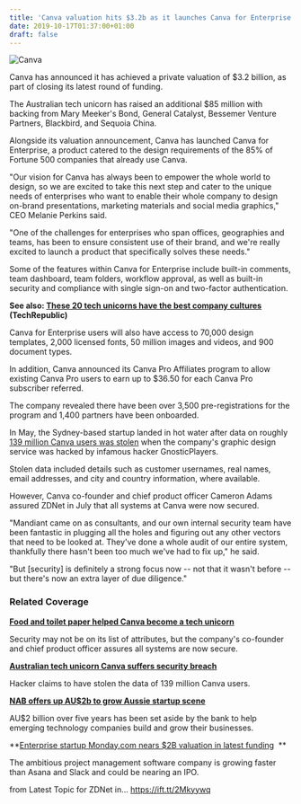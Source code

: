 ```yaml
---
title: 'Canva valuation hits $3.2b as it launches Canva for Enterprise'
date: 2019-10-17T01:37:00+01:00
draft: false
---
```


![Canva](https://zdnet4.cbsistatic.com/hub/i/2019/05/24/43b1c477-5aab-4e23-beeb-659b7b1c6908/d2862cbbe52564fe59f043b4da575002/canva.png)

Canva has announced it has achieved a private valuation of $3.2 billion, as part of closing its latest round of funding.

The Australian tech unicorn has raised an additional $85 million with backing from Mary Meeker's Bond, General Catalyst, Bessemer Venture Partners, Blackbird, and Sequoia China.

Alongside its valuation announcement, Canva has launched Canva for Enterprise, a product catered to the design requirements of the 85% of Fortune 500 companies that already use Canva.

"Our vision for Canva has always been to empower the whole world to design, so we are excited to take this next step and cater to the unique needs of enterprises who want to enable their whole company to design on-brand presentations, marketing materials and social media graphics," CEO Melanie Perkins said.

"One of the challenges for enterprises who span offices, geographies and teams, has been to ensure consistent use of their brand, and we're really excited to launch a product that specifically solves these needs."

Some of the features within Canva for Enterprise include built-in comments, team dashboard, team folders, workflow approval, as well as built-in security and compliance with single sign-on and two-factor authentication.

**See also: [These 20 tech unicorns have the best company cultures](https://www.techrepublic.com/article/these-20-tech-unicorns-have-the-best-company-cultures/) (TechRepublic)**

Canva for Enterprise users will also have access to 70,000 design templates, 2,000 licensed fonts, 50 million images and videos, and 900 document types.

In addition, Canva announced its Canva Pro Affiliates program to allow existing Canva Pro users to earn up to $36.50 for each Canva Pro subscriber referred.

The company revealed there have been over 3,500 pre-registrations for the program and 1,400 partners have been onboarded.

In May, the Sydney-based startup landed in hot water after data on roughly [139 million Canva users was stolen](https://www.zdnet.com/article/australian-tech-unicorn-canva-suffers-security-breach/) when the company's graphic design service was hacked by infamous hacker GnosticPlayers. 

Stolen data included details such as customer usernames, real names, email addresses, and city and country information, where available.

However, Canva co-founder and chief product officer Cameron Adams assured ZDNet in July that all systems at Canva were now secured. 

"Mandiant came on as consultants, and our own internal security team have been fantastic in plugging all the holes and figuring out any other vectors that need to be looked at. They've done a whole audit of our entire system, thankfully there hasn't been too much we've had to fix up," he said.  

"But \[security\] is definitely a strong focus now -- not that it wasn't before -- but there's now an extra layer of due diligence." 

### Related Coverage

**[Food and toilet paper helped Canva become a tech unicorn](https://www.zdnet.com/article/food-and-toilet-paper-helped-canva-become-a-tech-unicorn/)**

Security may not be on its list of attributes, but the company's co-founder and chief product officer assures all systems are now secure.

**[Australian tech unicorn Canva suffers security breach](https://www.zdnet.com/article/australian-tech-unicorn-canva-suffers-security-breach/)**

Hacker claims to have stolen the data of 139 million Canva users.

**[NAB offers up AU$2b to grow Aussie startup scene](https://www.zdnet.com/article/nab-offers-up-au2b-to-grow-aussie-startup-scene/)**

AU$2 billion over five years has been set aside by the bank to help emerging technology companies build and grow their businesses.

**[Enterprise startup Monday.com nears $2B valuation in latest funding](https://www.zdnet.com/article/enterprise-startup-monday-com-nears-2b-valuation-in-latest-funding/)  **

The ambitious project management software company is growing faster than Asana and Slack and could be nearing an IPO.

  
  
from Latest Topic for ZDNet in... https://ift.tt/2Mkyywq